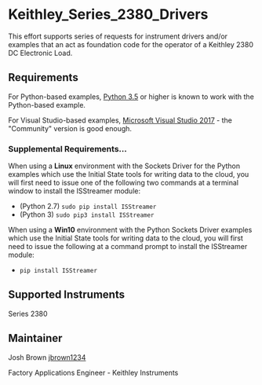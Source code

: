 # Keithley_Series_2380_Drivers
This effort supports series of requests for instrument drivers and/or examples that an act as foundation code for the operator of a Keithley 2380 DC Electronic Load. 

## Requirements
For Python-based examples, [Python 3.5](https://www.python.org/) or higher is known to work with the Python-based example. 

For Visual Studio-based examples, [Microsoft Visual Studio 2017](https://visualstudio.microsoft.com/vs/community/) - the "Community" version is good enough. 

### Supplemental Requirements...
When using a **Linux** environment with the Sockets Driver for the Python examples which use the Initial State tools for writing data to the cloud, you will first need to issue one of the following two commands at a terminal window to install the ISStreamer module:
- (Python 2.7) `sudo pip install ISStreamer`
- (Python 3) `sudo pip3 install ISStreamer`
   
When using a **Win10** environment with the Python Sockets Driver examples which use the Initial State tools for writing data to the cloud, you will first need to issue the following at a command prompt to install the ISStreamer module: 
- `pip install ISStreamer`


## Supported Instruments
Series 2380



## Maintainer
Josh Brown [jbrown1234](https://github.com/jbrown1234)

Factory Applications Engineer - Keithley Instruments
